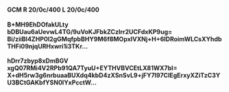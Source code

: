 #### GCM R 20/0c/400 L 20/0c/400
**B+MH9EhDOfakULty**<br/>**bDBUau6aUevwL4TG/9uVoKJFbkZCzlrr2UCFdxKP9ug=**<br/>**Bi/ziiBl4ZHP0l2gGMqfpbBHY9M6f8MOpxIVXNj+H+6lDRoimWLCsXYhdbTHFi09njqURHxwri1i3TKr...**<br/><br/>
**hDrr7zbyp8xDmBGV**<br/>**xgQ07RMi4V2RPb91QA7TyuU+EYTHVBVCEtLX81WX7bI=**<br/>**X+dH5rw3g6nrbuaaBUXdq4kbD4zXSnSvL9+jFY7l97ClEgErxyXZiTzC3YU3BCtGAKbfYSN0lYxPcctW...**